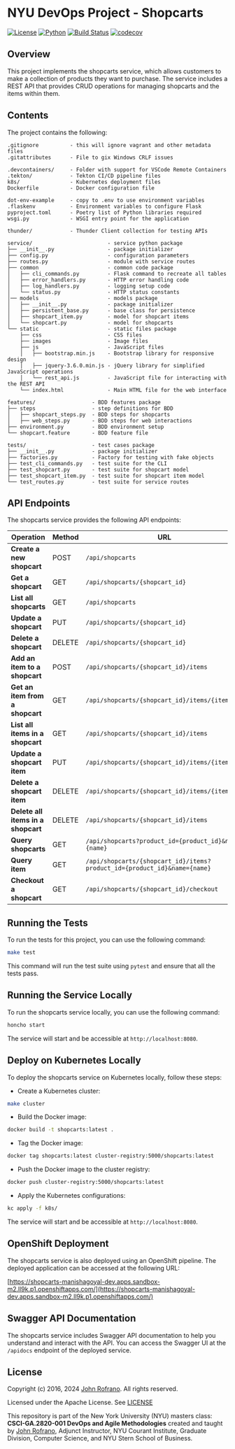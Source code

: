 # NYU DevOps Project - Shopcarts

[![License](https://img.shields.io/badge/License-Apache_2.0-blue.svg)](https://opensource.org/licenses/Apache-2.0)
[![Python](https://img.shields.io/badge/Language-Python-blue.svg)](https://python.org/)
[![Build Status](https://github.com/CSCI-GA-2820-SU24-001/shopcarts/actions/workflows/tdd-tests.yml/badge.svg)](https://github.com/CSCI-GA-2820-SU24-001/shopcarts/actions)
[![codecov](https://codecov.io/gh/CSCI-GA-2820-SU24-001/shopcarts/graph/badge.svg?token=ML2KBQH422)](https://codecov.io/gh/CSCI-GA-2820-SU24-001/shopcarts)

## Overview

This project implements the shopcarts service, which allows customers to make a collection of products they want to purchase. The service includes a REST API that provides CRUD operations for managing shopcarts and the items within them.

## Contents

The project contains the following:

```text
.gitignore          - this will ignore vagrant and other metadata files
.gitattributes      - File to gix Windows CRLF issues

.devcontainers/     - Folder with support for VSCode Remote Containers
.tekton/            - Tekton CI/CD pipeline files
k8s/                - Kubernetes deployment files
Dockerfile          - Docker configuration file

dot-env-example     - copy to .env to use environment variables
.flaskenv           - Environment variables to configure Flask
pyproject.toml      - Poetry list of Python libraries required
wsgi.py             - WSGI entry point for the application

thunder/            - Thunder Client collection for testing APIs

service/                        - service python package
├── __init__.py                 - package initializer
├── config.py                   - configuration parameters
├── routes.py                   - module with service routes
├── common                      - common code package
│   ├── cli_commands.py         - Flask command to recreate all tables
│   ├── error_handlers.py       - HTTP error handling code
│   ├── log_handlers.py         - logging setup code
│   └── status.py               - HTTP status constants
│── models                      - models package
│   ├── __init__.py             - package initializer
│   ├── persistent_base.py      - base class for persistence
│   ├── shopcart_item.py        - model for shopcart items
│   └── shopcart.py             - model for shopcarts
└── static                      - static files package
    ├── css                     - CSS files
    ├── images                  - Image files
    ├── js                      - JavaScript files
    │   ├── bootstrap.min.js    - Bootstrap library for responsive design
    │   ├── jquery-3.6.0.min.js - jQuery library for simplified JavaScript operations
    │   └── rest_api.js         - JavaScript file for interacting with the REST API
    └── index.html              - Main HTML file for the web interface

features/                  - BDD features package
├── steps                  - step definitions for BDD
│   ├── shopcart_steps.py  - BDD steps for shopcarts
│   ├── web_steps.py       - BDD steps for web interactions
├── environment.py         - BDD environment setup
└── shopcart.feature       - BDD feature file

tests/                     - test cases package
├── __init__.py            - package initializer
├── factories.py           - Factory for testing with fake objects
├── test_cli_commands.py   - test suite for the CLI
├── test_shopcart.py       - test suite for shopcart model
├── test_shopcart_item.py  - test suite for shopcart item model
└── test_routes.py         - test suite for service routes
```

## API Endpoints

The shopcarts service provides the following API endpoints:

| Operation                         | Method | URL                                          |
|-----------------------------------|--------|----------------------------------------------|
| **Create a new shopcart**         | POST   | `/api/shopcarts`                                 |
| **Get a shopcart**                | GET    | `/api/shopcarts/{shopcart_id}`                   |
| **List all shopcarts**            | GET    | `/api/shopcarts`                                 |
| **Update a shopcart**             | PUT    | `/api/shopcarts/{shopcart_id}`                   |
| **Delete a shopcart**             | DELETE | `/api/shopcarts/{shopcart_id}`                   |
| **Add an item to a shopcart**     | POST   | `/api/shopcarts/{shopcart_id}/items`             |
| **Get an item from a shopcart**   | GET    | `/api/shopcarts/{shopcart_id}/items/{item_id}`   |
| **List all items in a shopcart**  | GET    | `/api/shopcarts/{shopcart_id}/items`             |
| **Update a shopcart item**        | PUT    | `/api/shopcarts/{shopcart_id}/items/{item_id}`   |
| **Delete a shopcart item**        | DELETE | `/api/shopcarts/{shopcart_id}/items/{item_id}`   |
| **Delete all items in a shopcart**| DELETE | `/api/shopcarts/{shopcart_id}/items`             |
| **Query shopcarts**               | GET    | `/api/shopcarts?product_id={product_id}&name={name}` |
| **Query item**                    | GET    | `/api/shopcarts/{shopcart_id}/items?product_id={product_id}&name={name}` |
| **Checkout a shopcart**           | GET    | `/api/shopcarts/{shopcart_id}/checkout`                                  |

## Running the Tests

To run the tests for this project, you can use the following command:

```bash
make test
```

This command will run the test suite using `pytest` and ensure that all the tests pass.

## Running the Service Locally

To run the shopcarts service locally, you can use the following command:

```bash
honcho start
```

The service will start and be accessible at `http://localhost:8080`.

## Deploy on Kubernetes Locally

To deploy the shopcarts service on Kubernetes locally, follow these steps:

* Create a Kubernetes cluster:

```bash
make cluster
```

* Build the Docker image:

```bash
docker build -t shopcarts:latest .
```

* Tag the Docker image:

```bash
docker tag shopcarts:latest cluster-registry:5000/shopcarts:latest
```

* Push the Docker image to the cluster registry:

```bash
docker push cluster-registry:5000/shopcarts:latest
```

* Apply the Kubernetes configurations:

```bash
kc apply -f k8s/
```

The service will start and be accessible at `http://localhost:8080`.

## OpenShift Deployment

The shopcarts service is also deployed using an OpenShift pipeline. The deployed application can be accessed at the following URL:

[https://shopcarts-manishagoyal-dev.apps.sandbox-m2.ll9k.p1.openshiftapps.com/](https://shopcarts-manishagoyal-dev.apps.sandbox-m2.ll9k.p1.openshiftapps.com/)

## Swagger API Documentation

The shopcarts service includes Swagger API documentation to help you understand and interact with the API. You can access the Swagger UI at the `/apidocs` endpoint of the deployed service.

## License

Copyright (c) 2016, 2024 [John Rofrano](https://www.linkedin.com/in/JohnRofrano/). All rights reserved.

Licensed under the Apache License. See [LICENSE](LICENSE)

This repository is part of the New York University (NYU) masters class: **CSCI-GA.2820-001 DevOps and Agile Methodologies** created and taught by [John Rofrano](https://cs.nyu.edu/~rofrano/), Adjunct Instructor, NYU Courant Institute, Graduate Division, Computer Science, and NYU Stern School of Business.